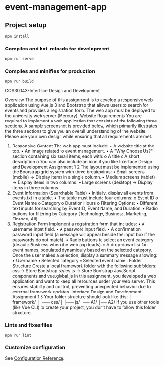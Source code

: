 # event-management-app

## Project setup
```
npm install
```

### Compiles and hot-reloads for development
```
npm run serve
```

### Compiles and minifies for production
```
npm run build
```
COS30043-Interface Design and Development

Overview
The purpose of this assignment is to develop a responsive web application using Vue.js 3 and
Bootstrap that allows users to search for events and provides a registration form. The web app
must be deployed to the university web server (Mercury).
Website Requirements
You are required to implement a web application that consists of the following three sections. A
sample screenshot is provided below, which primarily illustrates the three sections to give you an
overall understanding of the website. Please use your own design while ensuring that all
requirements are met.
1. Responsive Content
The web app must include:
• A website title at the top.
• An image related to event management.
• A "Why Choose Us?" section containing six small items, each with:
o A title
o A short description
o You can also include an icon if you like
Interface Design and Development Assignment 1
2
The layout must be implemented using the Bootstrap grid system with three breakpoints:
• Small screens (mobile) → Display items in a single column.
• Medium screens (tablet) → Display items in two columns.
• Large screens (desktop) → Display items in three columns.
2. Event Information (Searchable Table)
• Initially, display all events from events.txt in a table.
• The table must include four columns:
o Event ID
o Event Name
o Category
o Duration Hours
o
Filtering Options:
• Different text inputs for searching by Event ID, Event Name, and Duration.
• Radio buttons for filtering by Category (Technology, Business, Marketing, Finance, All).
3. Registration Form
Implement a registration form that includes:
• A username input field.
• A password input field.
• A confirmation password input field (a message will appear beside the input box if the
passwords do not match).
• Radio buttons to select an event category (default: Business when the web app loads).
• A drop-down list for event names, populated dynamically based on the selected category.
Once the user makes a selection, display a summary message showing:
• Username
• Selected category
• Selected event name
.
Folder Structure
Create a local framework folder with the following subfolders:
css → Store Bootstrap styles
js → Store Bootstrap JavaScript components and vue.global.js
In this assignment, you developed a web application and want to keep all resources under
your web server. This ensures stability and control, preventing unexpected behavior due to
external framework updates.
Interface Design and Development Assignment 1
3
Your folder structure should look like this:
│── framework/
│ ├── css/
│ ├── js/
│── A1/
│── A2/
If you use other tools (like Vue CLI) to create your project, you don’t have to follow this folder
structure.

### Lints and fixes files
```
npm run lint
```

### Customize configuration
See [Configuration Reference](https://cli.vuejs.org/config/).
